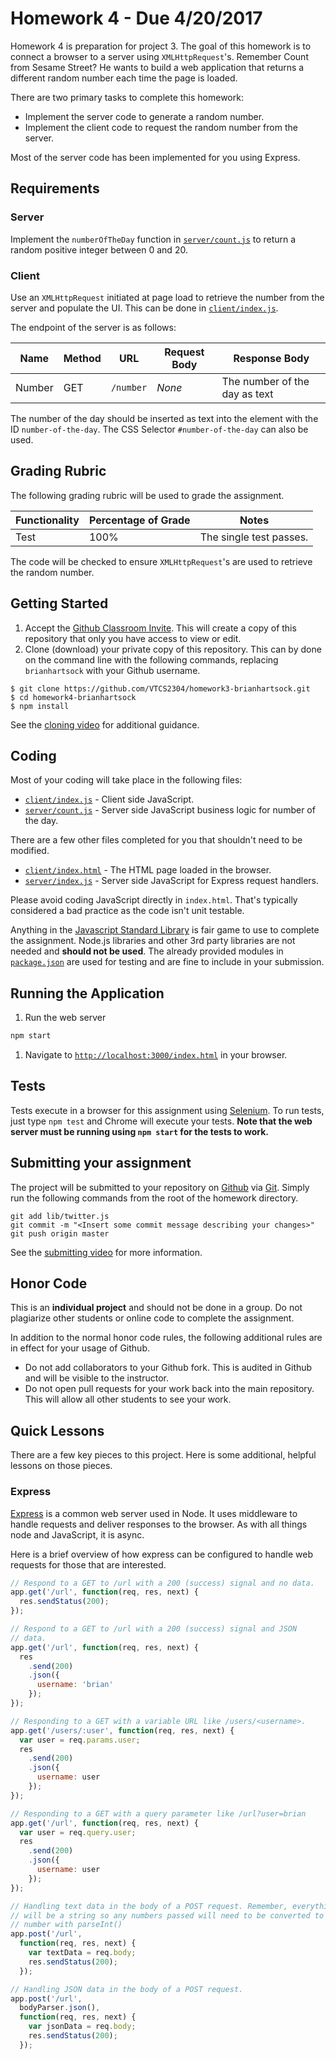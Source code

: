 # Homework 4 - Due 4/20/2017

Homework 4 is preparation for project 3. The goal of this homework is to connect a browser to a server using `XMLHttpRequest`'s. Remember Count from Sesame Street? He wants to build a web application that returns a different random number each time the page is loaded.

There are two primary tasks to complete this homework:
- Implement the server code to generate a random number.
- Implement the client code to request the random number from the server.

Most of the server code has been implemented for you using Express.

## Requirements

### Server

Implement the `numberOfTheDay` function in [`server/count.js`](server/count.js) to return a random positive integer between 0 and 20.

### Client

Use an `XMLHttpRequest` initiated at page load to retrieve the number from the server and populate the UI. This can be done in [`client/index.js`](client/index.js).

The endpoint of the server is as follows:

|Name|Method|URL|Request Body|Response Body|
|----|------|---|------------|-------------|
|Number|GET|`/number`|_None_|The number of the day as text|

The number of the day should be inserted as text into the element with the ID `number-of-the-day`. The CSS Selector `#number-of-the-day` can also be used.

## Grading Rubric
The following grading rubric will be used to grade the assignment.

|Functionality|Percentage of Grade|Notes|
|-------|-------------------|-----|
|Test|100%|The single test passes.|

The code will be checked to ensure `XMLHttpRequest`'s are used to retrieve the random number.

## Getting Started

1. Accept the [Github Classroom Invite](https://classroom.github.com/assignment-invitations/1b047afe02b0c2a72a5eef4e8feaf49c). This will create a copy of this repository that only you have access to view or edit.
1. Clone (download) your private copy of this repository. This can by done on the command line with the following commands, replacing `brianhartsock` with your Github username.

  ```
  $ git clone https://github.com/VTCS2304/homework3-brianhartsock.git
  $ cd homework4-brianhartsock
  $ npm install
  ```

See the [cloning video](https://youtu.be/RXhjwPclwag) for additional guidance.

## Coding

Most of your coding will take place in the following files:

* [`client/index.js`](client/index.js) - Client side JavaScript.
* [`server/count.js`](server/count.js) - Server side JavaScript business logic for number of the day.

There are a few other files completed for you that shouldn't need to be modified.

* [`client/index.html`](client/index.html) - The HTML page loaded in the browser.
* [`server/index.js`](server/index.js) - Server side JavaScript for Express request handlers.

Please avoid coding JavaScript directly in `index.html`. That's typically considered a bad practice as the code isn't unit testable.

Anything in the [Javascript Standard Library](https://developer.mozilla.org/en-US/docs/Web/JavaScript/Reference) is fair game to use to complete the assignment. Node.js libraries and other 3rd party libraries are not needed and **should not be used**. The already provided modules in [`package.json`](package.json) are used for testing and are fine to include in your submission.

## Running the Application

1. Run the web server

  ```bash
  npm start
  ```
1. Navigate to [`http://localhost:3000/index.html`](`http://localhost:3000/index.html`) in your browser.

## Tests

Tests execute in a browser for this assignment using [Selenium](http://www.seleniumhq.org). To run tests, just type `npm test` and Chrome will execute your tests. **Note that the web server must be running using `npm start` for the tests to work.**

## Submitting your assignment

The project will be submitted to your repository on [Github](https://github.com/VTCS2304/course-overview/blob/master/Github.md) via [Git](https://github.com/VTCS2304/course-overview/blob/master/Git.md). Simply run the following commands from the root of the homework directory.

```
git add lib/twitter.js
git commit -m "<Insert some commit message describing your changes>"
git push origin master
```

See the [submitting video](https://youtu.be/GEgjVHFjG8c) for more information.

## Honor Code

This is an **individual project** and should not be done in a group. Do not plagiarize other students or online code to complete the assignment.

In addition to the normal honor code rules, the following additional rules are in effect for your usage of Github.

* Do not add collaborators to your Github fork. This is audited in Github and will be visible to the instructor.
* Do not open pull requests for your work back into the main repository. This will allow all other students to see your work.

## Quick Lessons

There are a few key pieces to this project. Here is some additional, helpful lessons on those pieces.

### Express

[Express](http://expressjs.com) is a common web server used in Node. It uses middleware to handle requests and deliver responses to the browser. As with all things node and JavaScript, it is async.

Here is a brief overview of how express can be configured to handle web requests for those that are interested.

```javascript
// Respond to a GET to /url with a 200 (success) signal and no data.
app.get('/url', function(req, res, next) {
  res.sendStatus(200);
});

// Respond to a GET to /url with a 200 (success) signal and JSON
// data.
app.get('/url', function(req, res, next) {
  res
    .send(200)
    .json({
      username: 'brian'
    });
});

// Responding to a GET with a variable URL like /users/<username>.
app.get('/users/:user', function(req, res, next) {
  var user = req.params.user;
  res
    .send(200)
    .json({
      username: user
    });
});

// Responding to a GET with a query parameter like /url?user=brian
app.get('/url', function(req, res, next) {
  var user = req.query.user;
  res
    .send(200)
    .json({
      username: user
    });
});

// Handling text data in the body of a POST request. Remember, everything
// will be a string so any numbers passed will need to be converted to a
// number with parseInt()
app.post('/url',
  function(req, res, next) {
    var textData = req.body;
    res.sendStatus(200);
  });

// Handling JSON data in the body of a POST request.
app.post('/url',
  bodyParser.json(),
  function(req, res, next) {
    var jsonData = req.body;
    res.sendStatus(200);
  });
```
